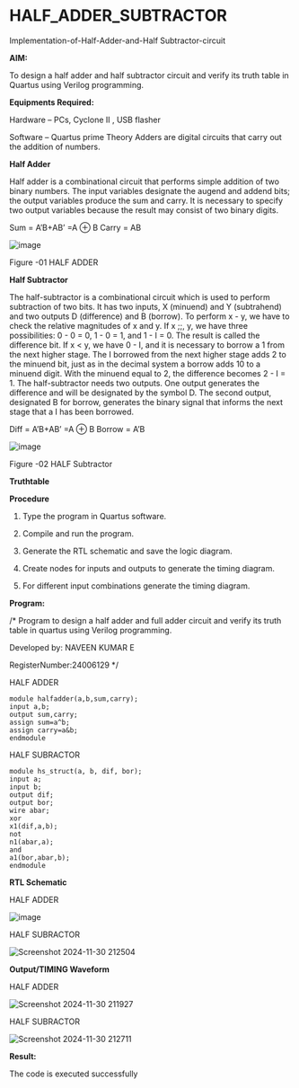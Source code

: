 # HALF_ADDER_SUBTRACTOR

Implementation-of-Half-Adder-and-Half Subtractor-circuit

**AIM:**

To design a half adder and half subtractor circuit and verify its truth table in Quartus using Verilog programming.

**Equipments Required:**

Hardware – PCs, Cyclone II , USB flasher 

Software – Quartus prime Theory Adders are digital circuits that carry out the addition of numbers.

**Half Adder**

Half adder is a combinational circuit that performs simple addition of two binary numbers. The input variables designate the augend and addend bits; the output variables produce the sum and carry. It is necessary to specify two output variables because the result may consist of two binary digits.

Sum = A’B+AB’ =A ⊕ B Carry = AB

![image](https://github.com/naavaneetha/HALF_ADDER_SUBTRACTOR/assets/154305477/bd4a0b2c-cdbc-4184-ab08-81578f121e1f)

Figure -01 HALF ADDER

**Half Subtractor**

The half-subtractor is a combinational circuit which is used to perform subtraction of two bits. It has two inputs, X (minuend) and Y (subtrahend) and two outputs D (difference) and B (borrow). To perform x - y, we have to check the relative magnitudes of x and y. If x ;;, y, we have three possibilities: 0 - 0 = 0, 1 - 0 = 1, and 1 - I = 0. The result is called the difference bit. If x < y, we have 0 - I, and it is necessary to borrow a 1 from the next higher stage. The I borrowed from the next higher stage adds 2 to the minuend bit, just as in the decimal system a borrow adds 10 to a minuend digit. With the minuend equal to 2, the difference becomes 2 - I = 1. The half-subtractor needs two outputs. One output generates the difference and will be designated by the symbol D. The second output, designated B for borrow, generates the binary signal that informs the next stage that a I has been borrowed. 

Diff = A’B+AB’ =A ⊕ B
Borrow = A’B

 ![image](https://github.com/naavaneetha/HALF_ADDER_SUBTRACTOR/assets/154305477/d76b099c-513f-4e7c-843a-e2fd028a531a)

Figure -02 HALF Subtractor

**Truthtable**

**Procedure**

1.	Type the program in Quartus software.

2.	Compile and run the program.

3.	Generate the RTL schematic and save the logic diagram.

4.	Create nodes for inputs and outputs to generate the timing diagram.

5.	For different input combinations generate the timing diagram.


**Program:**

/* Program to design a half adder and full adder circuit and verify its truth table in quartus using Verilog programming.

Developed by:  NAVEEN KUMAR E 

RegisterNumber:24006129 */

HALF ADDER
~~~
module halfadder(a,b,sum,carry);
input a,b;
output sum,carry;
assign sum=a^b;
assign carry=a&b;
endmodule
~~~
HALF SUBRACTOR

~~~
module hs_struct(a, b, dif, bor);
input a;
input b;
output dif;
output bor;
wire abar;
xor
x1(dif,a,b);
not
n1(abar,a);
and
a1(bor,abar,b);
endmodule
~~~


**RTL Schematic**

HALF ADDER

![image](https://github.com/user-attachments/assets/360a5b39-ad6c-4599-aa59-c6eb404c8282)


HALF SUBRACTOR

![Screenshot 2024-11-30 212504](https://github.com/user-attachments/assets/afc2fcd8-7381-48d5-b246-336c51cb9be9)




**Output/TIMING Waveform**

HALF ADDER

![Screenshot 2024-11-30 211927](https://github.com/user-attachments/assets/a85f69d5-f6ed-471d-a12e-c77e9ac04aed)


HALF SUBRACTOR

![Screenshot 2024-11-30 212711](https://github.com/user-attachments/assets/5156da67-a195-4b69-ba25-f33eba3b2655)



**Result:**

The code is executed successfully
